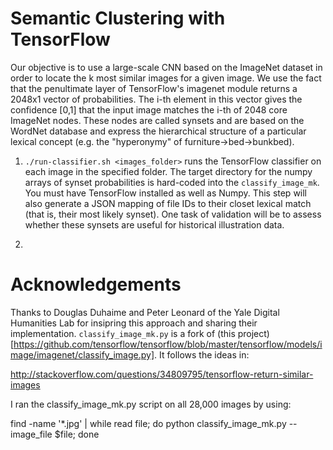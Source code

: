 # Semantic Clustering with TensorFlow

Our objective is to use a large-scale CNN based on the ImageNet dataset in order to locate the k most similar images for a given image. We use the fact that the penultimate layer of TensorFlow's imagenet module returns a 2048x1 vector of probabilities. The i-th element in this vector gives the confidence [0,1] that the input image matches the i-th of 2048 core ImageNet nodes. These nodes are called synsets and are based on the WordNet database and express the hierarchical structure of a particular lexical concept (e.g. the "hyperonymy" of furniture->bed->bunkbed).

1. `./run-classifier.sh <images_folder>` runs the TensorFlow classifier on each image in the specified folder. The target directory for the numpy arrays of synset probabilities is hard-coded into the `classify_image_mk`. You must have TensorFlow installed as well as Numpy. This step will also generate a JSON mapping of file IDs to their closet lexical match (that is, their most likely synset). One task of validation will be to assess whether these synsets are useful for historical illustration data. 

2. 


# Acknowledgements

Thanks to Douglas Duhaime and Peter Leonard of the Yale Digital Humanities Lab for insipring this approach and sharing their implementation. `classify_image_mk.py` is a fork of (this project)[https://github.com/tensorflow/tensorflow/blob/master/tensorflow/models/image/imagenet/classify_image.py]. It follows the ideas in:

http://stackoverflow.com/questions/34809795/tensorflow-return-similar-images

I ran the classify_image_mk.py script on all 28,000 images by using:

find <imagedirectory> -name '*.jpg' | while read file; do python classify_image_mk.py --image_file $file; done